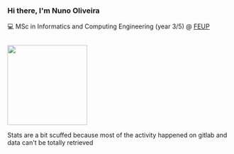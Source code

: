 ### Hi there, I'm Nuno Oliveira 

💻 MSc in Informatics and Computing Engineering (year 3/5) @ [FEUP](https://sigarra.up.pt/feup/pt/web_page.inicial) 

<img style="padding-top: 1em;" height="180em" src="https://github-readme-stats.vercel.app/api?username=NunationFL&show_icons=true&hide_border=true&count_private=true&include_all_commits=true&theme=radical&border_radius=1em" />

Stats are a bit scuffed because most of the activity happened on gitlab and data can't be totally retrieved
